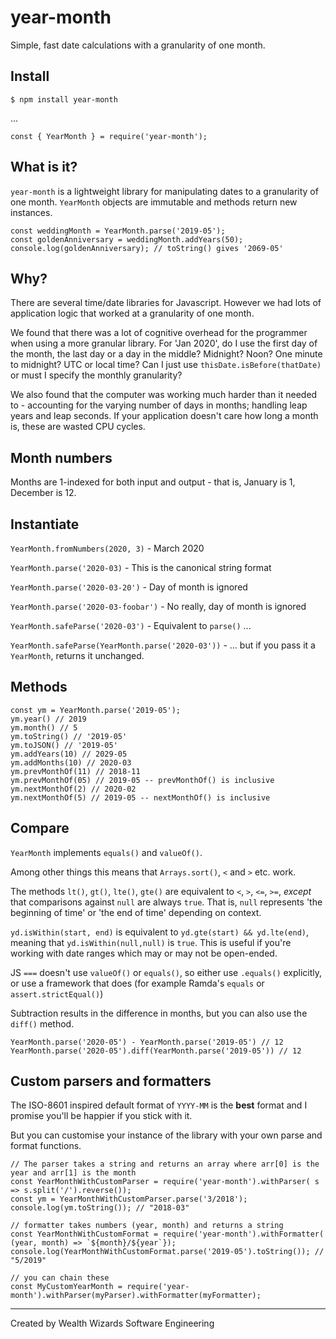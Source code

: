 # year-month
Simple, fast date calculations with a granularity of one month.

## Install

    $ npm install year-month

...

    const { YearMonth } = require('year-month');

## What is it?

`year-month` is a lightweight library for manipulating dates to a granularity of
one month. `YearMonth` objects are immutable and methods return new instances.

    const weddingMonth = YearMonth.parse('2019-05');
    const goldenAnniversary = weddingMonth.addYears(50);
    console.log(goldenAnniversary); // toString() gives '2069-05'

## Why?

There are several time/date libraries for Javascript. However we had lots of 
application logic that worked at a granularity of one month.

We found that there was a lot of cognitive overhead for the programmer when using a more granular library. For 'Jan 2020', do I use the first day of the month, the
last day or a day in the middle? Midnight? Noon? One minute to midnight? UTC or
local time? Can I just use `thisDate.isBefore(thatDate)` or must I specify 
the monthly granularity?

We also found that the computer was working much harder than it needed to - accounting for the varying number of days in months; handling leap years and leap seconds. If your application doesn't care how long a month is, these are wasted CPU
cycles.

## Month numbers

Months are 1-indexed for both input and output - that is, January is 1, December is 12.

## Instantiate

`YearMonth.fromNumbers(2020, 3)` - March 2020

`YearMonth.parse('2020-03)` - This is the canonical string format

`YearMonth.parse('2020-03-20')` - Day of month is ignored

`YearMonth.parse('2020-03-foobar')` - No really, day of month is ignored

`YearMonth.safeParse('2020-03')` - Equivalent to `parse()` ...

`YearMonth.safeParse(YearMonth.parse('2020-03'))` - ... but if you pass it a `YearMonth`, returns it unchanged.

## Methods

    const ym = YearMonth.parse('2019-05');
    ym.year() // 2019
    ym.month() // 5
    ym.toString() // '2019-05'
    ym.toJSON() // '2019-05'
    ym.addYears(10) // 2029-05
    ym.addMonths(10) // 2020-03
    ym.prevMonthOf(11) // 2018-11
    ym.prevMonthOf(05) // 2019-05 -- prevMonthOf() is inclusive
    ym.nextMonthOf(2) // 2020-02
    ym.nextMonthOf(5) // 2019-05 -- nextMonthOf() is inclusive

## Compare

`YearMonth` implements `equals()` and `valueOf()`.

Among other things this means that `Arrays.sort()`, `<` and `>` etc. work.

The methods `lt()`, `gt()`, `lte()`, `gte()` are equivalent to `<`, `>`, `<=`, `>=`,
*except* that comparisons against `null` are always `true`. That is, `null` represents
'the beginning of time' or 'the end of time' depending on context.

`yd.isWithin(start, end)` is equivalent to  `yd.gte(start) && yd.lte(end)`, 
meaning that `yd.isWithin(null,null)` is `true`. This is useful if you're working
with date ranges which may or may not be open-ended.

JS `===` doesn't use `valueOf()` or `equals()`, so either use `.equals()` explicitly, or use a framework that does (for example Ramda's `equals` or `assert.strictEqual()`)

Subtraction results in the difference in months, but you can also use the `diff()`
method.

    YearMonth.parse('2020-05') - YearMonth.parse('2019-05') // 12
    YearMonth.parse('2020-05').diff(YearMonth.parse('2019-05')) // 12

## Custom parsers and formatters

The ISO-8601 inspired default format of `YYYY-MM` is the **best** format and I promise you'll be happier if you stick with it.

But you can customise your instance of the library with your own parse and format functions.

    // The parser takes a string and returns an array where arr[0] is the year and arr[1] is the month
    const YearMonthWithCustomParser = require('year-month').withParser( s => s.split('/').reverse());
    const ym = YearMonthWithCustomParser.parse('3/2018');
    console.log(ym.toString()); // "2018-03"

    // formatter takes numbers (year, month) and returns a string
    const YearMonthWithCustomFormat = require('year-month').withFormatter( (year, month) => `${month}/${year`});
    console.log(YearMonthWithCustomFormat.parse('2019-05').toString()); // "5/2019"

    // you can chain these
    const MyCustomYearMonth = require('year-month').withParser(myParser).withFormatter(myFormatter);

---

Created by Wealth Wizards Software Engineering
